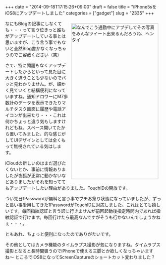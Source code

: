+++
date = "2014-09-18T17:15:26+09:00"
draft = false
title = "iPhone5sをiOS8にアップデートしました"
categories = ["gadget"]
slug = "2335"
+++

<a href="https://www.flickr.com/photos/keruru/15085976878" title="なんでこう通勤中にアプデしてその写真をみんなツイート出来るんだろうね、ヘンタイ by Keruru, on Flickr"><img src="https://farm6.staticflickr.com/5577/15085976878_b594417298.jpg" width="281" height="500" alt="なんでこう通勤中にアプデしてその写真をみんなツイート出来るんだろうね、ヘンタイ" align="right" vspace="10" hspace="10"/></a>

なにもBlogの記事にしなくても・・・って言う位きっと誰もがアップデートしている事とは思いますが、こう言う事でもないと全然Blog書かなくなっちゃうのでご容赦ください（笑）

さて、特に問題もなくアップデートしたからといって見た目に大きく違うことも少ないのでパッと見わかりません。が、細かく見ていくと結構便利になっていますね。通知ドロワーにM7歩数計のデータを表示できたりマルチタスク画面に履歴や電話アイコンが出来たり・・・これは何かちょっと違う気もしますけれどもね。スペース開いてたから置いてみました、的な感じがしてUIデザインとしては全くもって無視されている気はします。

iCloudの新しいのはまだ選びたくないとか、事前に情報ありましたが夜狐が正常に動かないなどありましたがそれを知っててもアップデートしたい理由がありました。TouchIDの開放です。

つい先日1Passwordが無料と言う事でプチお祭り状態になっていましたが、ずっと長い事愛用してきた1PasswordがTouchIDに対応しました。これはとても嬉しいです。毎回指紋認証と言う訳に行きませんが前回起動後指定時間内であれば指紋認証で行けます。毎回行けたら最高なんですがそうも行かないんでしょうかねぇ・・・。

ともあれ、ちょっと便利になったのでありがたいです。

その他としてはカメラ機能のタイムラプス撮影が気になりますね。タイムラプス撮影となると長時間狙うのでiPhoneで使える三脚とか欲しくなっちゃいますね〜
ところでiOS8になってScreenCaptureのショートカット変わりました？
